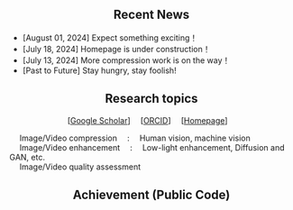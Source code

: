 ## <div align="center">Recent News</div>
- [August 01, 2024] Expect something exciting！
- [July 18, 2024] Homepage is under construction！
- [July 13, 2024] More compression work is on the way！
- [Past to Future] Stay hungry, stay foolish! 


## <div align="center">Research topics</div>

<div align="center">
  
[[Google Scholar](https://scholar.google.com/citations?user=IhyTEDkAAAAJ&hl=zh-CN)]&emsp; [[ORCID](https://orcid.org/0000-0001-7608-7913)]&emsp; [[Homepage]()]&emsp;<br> 

</div>

&emsp; Image/Video compression &emsp;:&emsp; Human vision, machine vision<br>
&emsp; Image/Video enhancement &emsp;:&emsp; Low-light enhancement, Diffusion and GAN, etc.<br>
&emsp; Image/Video quality assessment<be>



## <div align="center">Achievement (Public Code)</div>


